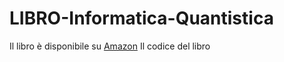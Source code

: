 # LIBRO-Informatica-Quantistica
Il libro è disponibile su [Amazon](https://www.amazon.it/Informatica-Quantistica-introduzione-esempi-linguaggio/dp/B0858VQZ17)
Il codice del libro
